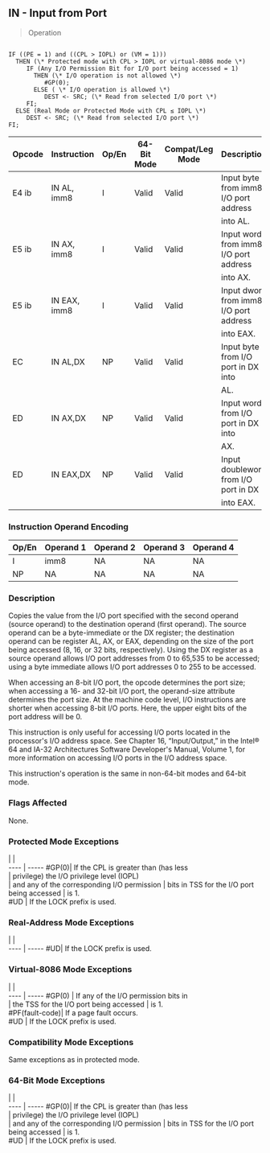 ## IN - Input from Port

> Operation
``` slim

IF ((PE = 1) and ((CPL > IOPL) or (VM = 1)))
  THEN (\* Protected mode with CPL > IOPL or virtual-8086 mode \*)
     IF (Any I/O Permission Bit for I/O port being accessed = 1)
       THEN (\* I/O operation is not allowed \*)
          #GP(0);
       ELSE ( \* I/O operation is allowed \*)
          DEST <- SRC; (\* Read from selected I/O port \*)
     FI;
  ELSE (Real Mode or Protected Mode with CPL ≤ IOPL \*)
     DEST <- SRC; (\* Read from selected I/O port \*)
FI;

```

 Opcode| Instruction | Op/En| 64-Bit Mode| Compat/Leg Mode| Description                           
 ---  | --- | --- | --- | --- | ---
 E4 ib | IN AL, imm8 | I    | Valid      | Valid          | Input byte from imm8 I/O port address 
       |             |      |            |                | into AL.                              
 E5 ib | IN AX, imm8 | I    | Valid      | Valid          | Input word from imm8 I/O port address 
       |             |      |            |                | into AX.                              
 E5 ib | IN EAX, imm8| I    | Valid      | Valid          | Input dword from imm8 I/O port address
       |             |      |            |                | into EAX.                             
 EC    | IN AL,DX    | NP   | Valid      | Valid          | Input byte from I/O port in DX into   
       |             |      |            |                | AL.                                   
 ED    | IN AX,DX    | NP   | Valid      | Valid          | Input word from I/O port in DX into   
       |             |      |            |                | AX.                                   
 ED    | IN EAX,DX   | NP   | Valid      | Valid          | Input doubleword from I/O port in DX  
       |             |      |            |                | into EAX.                             

### Instruction Operand Encoding
 Op/En| Operand 1| Operand 2| Operand 3| Operand 4
 ---  | --- | --- | --- | ---
 I    | imm8     | NA       | NA       | NA       
 NP   | NA       | NA       | NA       | NA       

### Description
Copies the value from the I/O port specified with the second operand (source
operand) to the destination operand (first operand). The source operand can
be a byte-immediate or the DX register; the destination operand can be register
AL, AX, or EAX, depending on the size of the port being accessed (8, 16, or
32 bits, respectively). Using the DX register as a source operand allows I/O
port addresses from 0 to 65,535 to be accessed; using a byte immediate allows
I/O port addresses 0 to 255 to be accessed.

When accessing an 8-bit I/O port, the opcode determines the port size; when
accessing a 16- and 32-bit I/O port, the operand-size attribute determines the
port size. At the machine code level, I/O instructions are shorter when accessing
8-bit I/O ports. Here, the upper eight bits of the port address will be 0.

This instruction is only useful for accessing I/O ports located in the processor's
I/O address space. See Chapter 16, “Input/Output,” in the Intel® 64 and IA-32
Architectures Software Developer's Manual, Volume 1, for more information on
accessing I/O ports in the I/O address space.

This instruction's operation is the same in non-64-bit modes and 64-bit mode.



### Flags Affected
None.


### Protected Mode Exceptions
   | |  
---- | -----
 #GP(0)| If the CPL is greater than (has less       
       | privilege) the I/O privilege level (IOPL)  
       | and any of the corresponding I/O permission
       | bits in TSS for the I/O port being accessed
       | is 1.                                      
 #UD   | If the LOCK prefix is used.                

### Real-Address Mode Exceptions
   | |  
---- | -----
 #UD| If the LOCK prefix is used.

### Virtual-8086 Mode Exceptions
   | |  
---- | -----
 #GP(0)         | If any of the I/O permission bits in   
                | the TSS for the I/O port being accessed
                | is 1.                                  
 #PF(fault-code)| If a page fault occurs.                
 #UD            | If the LOCK prefix is used.            

### Compatibility Mode Exceptions
Same exceptions as in protected mode.


### 64-Bit Mode Exceptions
   | |  
---- | -----
 #GP(0)| If the CPL is greater than (has less       
       | privilege) the I/O privilege level (IOPL)  
       | and any of the corresponding I/O permission
       | bits in TSS for the I/O port being accessed
       | is 1.                                      
 #UD   | If the LOCK prefix is used.                
